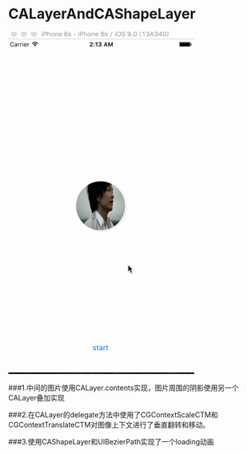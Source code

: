 # CALayerAndCAShapeLayer

![](https://github.com/sidetlw/CALayerAndCAShapeLayer/blob/master/LayerTest/shot/shot.gif)

###1.中间的图片使用CALayer.contents实现，图片周围的阴影使用另一个CALayer叠加实现

###2.在CALayer的delegate方法中使用了CGContextScaleCTM和CGContextTranslateCTM对图像上下文进行了垂直翻转和移动。

###3.使用CAShapeLayer和UIBezierPath实现了一个loading动画
